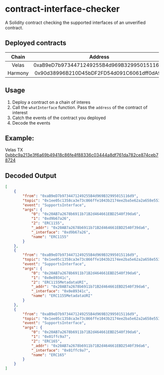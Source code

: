 # contract-interface-checker
A Solidity contract checking the supported interfaces of an unverified contract.

## Deployed contracts

|Chain|Address|
|:-:|:-:|
|Velas|0xaB9eD7b9734471249255B4d969B32995015116d9|
|Harmony|0x90d38996B210D45bDF2FD54d091C6061dff0dA9F|

## Usage

1. Deploy a contract on a chain of interes
2. Call the `whatInterface` function. Pass the `address` of the contract of interest
3. Catch the events of the contract you deployed
4. Decode the events

## Example:

Velas TX [0xbbc9a213e3f6a69b49418c86fe4f88336c03444a8df761da782ce874ceb78724](https://evmexplorer.velas.com/tx/0xbbc9a213e3f6a69b49418c86fe4f88336c03444a8df761da782ce874ceb78724)

## Decoded Output

```json
[
	{
		"from": "0xaB9eD7b9734471249255B4d969B32995015116d9",
		"topic": "0x1ee05c1358ca3e73c866ffe1043b2174ee2ba5e62a2a658e5539f2a8a3a25ec7",
		"event": "SupportsInterface",
		"args": {
			"0": "0x20AB7a2678b6911b71B2d464661EBD2540f39da6",
			"1": "0xd9b67a26",
			"2": "ERC1155",
			"_addr": "0x20AB7a2678b6911b71B2d464661EBD2540f39da6",
			"_interface": "0xd9b67a26",
			"name": "ERC1155"
		}
	},
	{
		"from": "0xaB9eD7b9734471249255B4d969B32995015116d9",
		"topic": "0x1ee05c1358ca3e73c866ffe1043b2174ee2ba5e62a2a658e5539f2a8a3a25ec7",
		"event": "SupportsInterface",
		"args": {
			"0": "0x20AB7a2678b6911b71B2d464661EBD2540f39da6",
			"1": "0x0e89341c",
			"2": "ERC1155MetadataURI",
			"_addr": "0x20AB7a2678b6911b71B2d464661EBD2540f39da6",
			"_interface": "0x0e89341c",
			"name": "ERC1155MetadataURI"
		}
	},
	{
		"from": "0xaB9eD7b9734471249255B4d969B32995015116d9",
		"topic": "0x1ee05c1358ca3e73c866ffe1043b2174ee2ba5e62a2a658e5539f2a8a3a25ec7",
		"event": "SupportsInterface",
		"args": {
			"0": "0x20AB7a2678b6911b71B2d464661EBD2540f39da6",
			"1": "0x01ffc9a7",
			"2": "ERC165",
			"_addr": "0x20AB7a2678b6911b71B2d464661EBD2540f39da6",
			"_interface": "0x01ffc9a7",
			"name": "ERC165"
		}
	}
]
```
